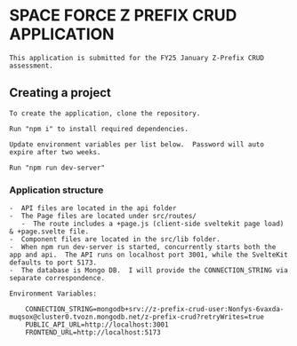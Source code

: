 # SPACE FORCE Z PREFIX CRUD APPLICATION

    This application is submitted for the FY25 January Z-Prefix CRUD assessment.

## Creating a project

    To create the application, clone the repository.

    Run "npm i" to install required dependencies.

    Update environment variables per list below.  Password will auto expire after two weeks.

    Run "npm run dev-server"

### Application structure

    -  API files are located in the api folder
    -  The Page files are located under src/routes/
       -  The route includes a +page.js (client-side sveltekit page load) & +page.svelte file.
    -  Component files are located in the src/lib folder.
    -  When npm run dev-server is started, concurrently starts both the app and api.  The API runs on localhost port 3001, while the SvelteKit defaults to port 5173.
    -  The database is Mongo DB.  I will provide the CONNECTION_STRING via separate correspondence.

    Environment Variables:

        CONNECTION_STRING=mongodb+srv://z-prefix-crud-user:Nonfys-6vaxda-muqsox@cluster0.tvozn.mongodb.net/z-prefix-crud?retryWrites=true
        PUBLIC_API_URL=http://localhost:3001
        FRONTEND_URL=http://localhost:5173
